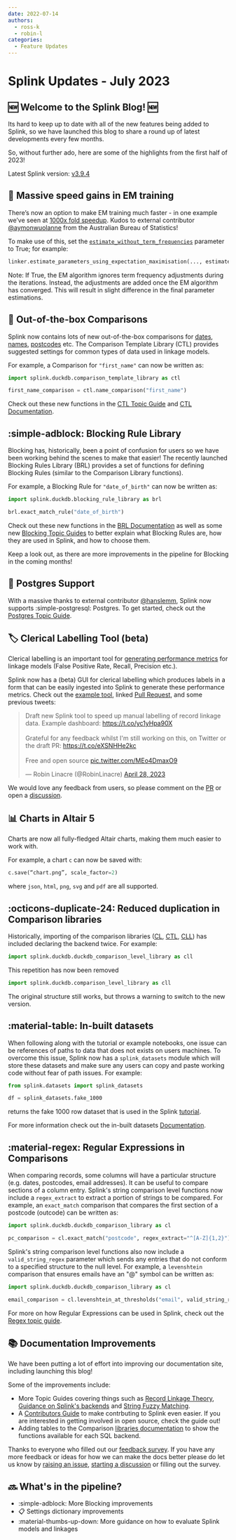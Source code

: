 ```yaml
---
date: 2022-07-14
authors:
  - ross-k
  - robin-l
categories:
  - Feature Updates
---
```


# Splink Updates - July 2023

## :new: Welcome to the Splink Blog! :new:

Its hard to keep up to date with all of the new features being added to Splink, so we have launched this blog to share a round up of latest developments every few months.

So, without further ado, here are some of the highlights from the first half of 2023!

<!-- more -->

Latest Splink version: [v3.9.4](https://github.com/moj-analytical-services/splink/releases/tag/v3.9.4)


## :rocket: Massive speed gains in EM training

There’s now an option to make EM training much faster - in one example we’ve seen at [1000x fold speedup](https://github.com/moj-analytical-services/splink/pull/1369#issuecomment-1611214919).  Kudos to external contributor [@aymonwuolanne](https://github.com/moj-analytical-services/splink/pull/1369) from the Australian Bureau of Statistics! 

To make use of this, set the [`estimate_without_term_frequencies`](https://moj-analytical-services.github.io/splink/linkerest.html#splink.linker.Linker.estimate_parameters_using_expectation_maximisation) parameter to True; for example:

```py
linker.estimate_parameters_using_expectation_maximisation(..., estimate_without_term_frequencies=True)
```

Note: If True, the EM algorithm ignores term frequency adjustments during the iterations. Instead, the adjustments are added once the EM algorithm has converged. This will result in slight difference in the final parameter estimations.

## :gift: Out-of-the-box Comparisons

Splink now contains lots of new out-of-the-box comparisons for [dates](../../comparison_template_library.md#splink.comparison_template_library.DateComparisonBase), [names](../../comparison_template_library.md#splink.comparison_template_library.NameComparisonBase), [postcodes](../../comparison_template_library.md#splink.comparison_template_library.PostcodeComparisonBase) etc. The Comparison Template Library (CTL) provides suggested settings for common types of data used in linkage models. 

For example, a Comparison for `"first_name"` can now be written as:

```py
import splink.duckdb.comparison_template_library as ctl

first_name_comparison = ctl.name_comparison("first_name")
```

Check out these new functions in the [CTL Topic Guide](../../topic_guides/comparisons/comparison_templates.ipynb) and [CTL Documentation](../../comparison_template_library.md).

## :simple-adblock: Blocking Rule Library

Blocking has, historically, been a point of confusion for users so we have been working behind the scenes to make that easier! The recently launched Blocking Rules Library (BRL) provides a set of functions for defining Blocking Rules (similar to the Comparison Library functions). 

For example, a Blocking Rule for `"date_of_birth"` can now be written as:

```py
import splink.duckdb.blocking_rule_library as brl

brl.exact_match_rule("date_of_birth")
```

Check out these new functions in the [BRL Documentation](https://moj-analytical-services.github.io/splink/blocking_rule_library.html) as well as some new [Blocking Topic Guides](https://moj-analytical-services.github.io/splink/topic_guides/blocking/blocking_rules.html) to better explain what Blocking Rules are, how they are used in Splink, and how to choose them.

Keep a look out, as there are more improvements in the pipeline for Blocking in the coming months!

## :elephant: Postgres Support

With a massive thanks to external contributor [@hanslemm](https://github.com/moj-analytical-services/splink/pull/1191), Splink now supports :simple-postgresql: Postgres. To get started, check out the [Postgres Topic Guide](https://moj-analytical-services.github.io/splink/topic_guides/backends/postgres.html).

## :label: Clerical Labelling Tool (beta)

Clerical labelling is an important tool for [generating performance metrics](https://moj-analytical-services.github.io/splink/demos/tutorials/07_Quality_assurance.html) for linkage models (False Positive Rate, Recall, Precision etc.).

Splink now has a (beta) GUI for clerical labelling which produces labels in a form that can be easily ingested into Splink to generate these performance metrics. Check out the [example tool](https://robinlinacre.com/splink_example_charts/example_charts/splink3/labelling_tool_dedupe_only.html), linked [Pull Request](https://github.com/moj-analytical-services/splink/pull/1208), and some previous tweets:

<blockquote class="twitter-tweet"><p lang="en" dir="ltr">Draft new Splink tool to speed up manual labelling of record linkage data. Example dashboard: <a href="https://t.co/yc1yHpa90X">https://t.co/yc1yHpa90X</a> <br><br>Grateful for any feedback whilst I&#39;m still working on this, on Twitter or the draft PR: <a href="https://t.co/eXSNHHe2kc">https://t.co/eXSNHHe2kc</a><br><br>Free and open source <a href="https://t.co/MEo4DmaxO9">pic.twitter.com/MEo4DmaxO9</a></p>&mdash; Robin Linacre (@RobinLinacre) <a href="https://twitter.com/RobinLinacre/status/1651845520057421825?ref_src=twsrc%5Etfw">April 28, 2023</a></blockquote> <script async src="https://platform.twitter.com/widgets.js" charset="utf-8"></script>

We would love any feedback from users, so please comment on the [PR](https://github.com/moj-analytical-services/splink/pull/1208) or open a [discussion](https://github.com/moj-analytical-services/splink/discussions).


## :bar_chart: Charts in Altair 5

Charts are now all fully-fledged Altair charts, making them much easier to work with.  

For example, a chart `c` can now be saved with:

```py
c.save(“chart.png”, scale_factor=2)
```

where `json`, `html`, `png`, `svg` and `pdf` are all supported.


## :octicons-duplicate-24: Reduced duplication in Comparison libraries

Historically, importing of the comparison libraries ([CL](../../comparison_library.md), [CTL](../../comparison_template_library.md), [CLL](../../comparison_level_library.md)) has included declaring the backend twice. For example:

```py 
import splink.duckdb.duckdb_comparison_level_library as cll
```
This repetition has now been removed
```py
import splink.duckdb.comparison_level_library as cll
```
The original structure still works, but throws a warning to switch to the new version.

## :material-table: In-built datasets

When following along with the tutorial or example notebooks, one issue can be references of paths to data that does not exists on users machines. To overcome this issue, Splink now has a `splink_datasets` module which will store these datasets and make sure any users can copy and paste working code without fear of path issues. For example:

```py
from splink.datasets import splink_datasets

df = splink_datasets.fake_1000
```
returns the fake 1000 row dataset that is used in the Splink [tutorial](../../demos/tutorials/00_Tutorial_Introduction.ipynb).

For more information check out the in-built datasets [Documentation](../../datasets.md).

## :material-regex: Regular Expressions in Comparisons

When comparing records, some columns will have a particular structure (e.g. dates, postcodes, email addresses). It can be useful to compare sections of a column entry. Splink's string comparison level functions now include a `regex_extract` to extract a portion of strings to be compared. For example, an `exact_match` comparison that compares the first section of a postcode (outcode) can be written as:

```py
import splink.duckdb.duckdb_comparison_library as cl

pc_comparison = cl.exact_match("postcode", regex_extract="^[A-Z]{1,2}")
```

Splink's string comparison level functions also now include a `valid_string_regex` parameter which sends any entries that do not conform to a specified structure to the null level. For example, a `levenshtein` comparison that ensures emails have an "@" symbol can be written as:

```py
import splink.duckdb.duckdb_comparison_library as cl

email_comparison = cl.levenshtein_at_thresholds("email", valid_string_regex="^[^@]+")
```

For more on how Regular Expressions can be used in Splink, check out the [Regex topic guide](https://moj-analytical-services.github.io/splink/topic_guides/comparisons/regular_expressions.html#example-using-valid_string_regex).

## :books: Documentation Improvements

We have been putting a lot of effort into improving our documentation site, including launching this blog!

Some of the improvements include:

* More Topic Guides covering things such as [Record Linkage Theory](https://moj-analytical-services.github.io/splink/topic_guides/theory/record_linkage.html), [Guidance on Splink's backends](https://moj-analytical-services.github.io/splink/topic_guides/backends/backends.html) and [String Fuzzy Matching](https://moj-analytical-services.github.io/splink/topic_guides/comparisons/choosing_comparators.html).
* A [Contributors Guide](https://moj-analytical-services.github.io/splink/CONTRIBUTING.html) to make contrbuting to Splink even easier. If you are interested in getting involved in open source, check the guide out!
* Adding tables to the Comparison [libraries documentation](../../comparison_level_library.md) to show the functions available for each SQL backend. 

Thanks to everyone who filled out our [feedback survey](https://forms.gle/4S9PJgFX7opE9ggu9). If you have any more feedback or ideas for how we can make the docs better please do let us know by [raising an issue](https://github.com/moj-analytical-services/splink/issues), [starting a discussion](https://github.com/moj-analytical-services/splink/discussions) or filling out the survey.

## :soon: What's in the pipeline?

* :simple-adblock:   More Blocking improvements  
* :clipboard:   Settings dictionary improvements  
* :material-thumbs-up-down:   More guidance on how to evaluate Splink models and linkages

